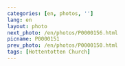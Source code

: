```yaml
---
categories: [en, photos, '']
lang: en
layout: photo
next_photo: /en/photos/P0000156.html
picname: P0000151
prev_photo: /en/photos/P0000150.html
tags: [Hottentotten Church]
---
```

